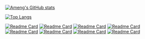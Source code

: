 [![Ameng's GitHub stats](https://github-readme-stats.vercel.app/api?username=jiaocoll&show_icons=true&theme=radical&include_all_commits=true)](https://github.com/jiaocoll)

[![Top Langs](https://github-readme-stats.vercel.app/api/top-langs/?username=jiaocoll&layout=compact&theme=radical)](https://github.com/jiaocoll)

[![Readme Card](https://github-readme-stats.vercel.app/api/pin/?username=jiaocoll&repo=Goscan)](https://github.com/jiaocoll/Goscan)
[![Readme Card](https://github-readme-stats.vercel.app/api/pin/?username=jiaocoll&repo=GoWebBanner)](https://github.com/jiaocoll/GoWebBanner)
[![Readme Card](https://github-readme-stats.vercel.app/api/pin/?username=jiaocoll&repo=Goip)](https://github.com/jiaocoll/Goip)
[![Readme Card](https://github-readme-stats.vercel.app/api/pin/?username=jiaocoll&repo=GoSubDomainBrute)](https://github.com/jiaocoll/GoSubDomainBrute)
[![Readme Card](https://github-readme-stats.vercel.app/api/pin/?username=jiaocoll&repo=Algorithm-practice)](https://github.com/jiaocoll/Algorithm-practice)
[![Readme Card](https://github-readme-stats.vercel.app/api/pin/?username=jiaocoll&repo=GoBackupscan)](https://github.com/jiaocoll/GoBackupscan)
[![Readme Card](https://github-readme-stats.vercel.app/api/pin/?username=jiaocoll&repo=Collect-POC)](https://github.com/jiaocoll/Collect-POC)
[![Readme Card](https://github-readme-stats.vercel.app/api/pin/?username=JinCheng4917&repo=Android)](https://github.com/JinCheng4917/Android)




<!--
**jiaocoll/jiaocoll** is a ✨ _special_ ✨ repository because its `README.md` (this file) appears on your GitHub profile.

Here are some ideas to get you started:

- 🔭 I’m currently working on ...
- 🌱 I’m currently learning ...
- 👯 I’m looking to collaborate on ...
- 🤔 I’m looking for help with ...
- 💬 Ask me about ...
- 📫 How to reach me: ...
- 😄 Pronouns: ...
- ⚡ Fun fact: ...
-->
